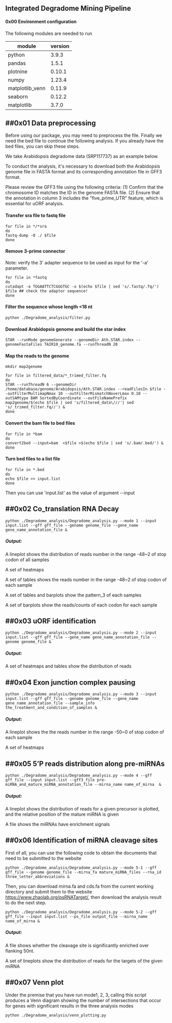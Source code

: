## Integrated Degradome Mining Pipeline

#### 0x00 Environment configuration

####

The following modules are needed to run

| module          | version |
| --------------- | ------- |
| python          | 3.9.3   |
| pandas          | 1.5.1   |
| plotnine        | 0.10.1  |
| numpy           | 1.23.4  |
| matplotlib_venn | 0.11.9  |
| seaborn         | 0.12.2  |
| matplotlib      | 3.7.0   |



## ##0x01 Data preprocessing

Before using our package, you may need to preprocess the file. Finally we need the bed file to continue the following analysis. If you already have the bed files, you can skip these steps.

We take Arabidopsis degradome data (SRP117737) as an example below.

To conduct the analysis, it's necessary to download both the Arabidopsis genome file in FASTA format and its corresponding annotation file in GFF3 format.

Please review the GFF3 file using the following criteria:
(1) Confirm that the chromosome ID matches the ID in the genome FASTA file.
(2) Ensure that the annotation in column 3 includes the "five_prime_UTR" feature, which is essential for uORF analysis.

#### Transfer sra file to fastq file

```
for file in */*sra
do
fastq-dump -O ./ $file 
done
```

#### Remove 3-prime connector
Note: verify the 3' adapter sequence to be used as input for the '-a' parameter.

```
for file in *fastq
do
cutadapt -a TGGAATTCTCGGGTGC -o $(echo $file | sed 's/.fastq/.fq/') $file ## check the adaptor sequence!
done
```

#### Filter the sequence whose length <18 nt

```
python ./Degradome_analysis/filter.py
```

#### Download Arabidopsis genome and build the star index
```
STAR --runMode genomeGenerate --genomeDir Ath.STAR.index --genomeFastaFiles TAIR10_genome.fa --runThreadN 20
```
#### Map the reads to the genome

```
mkdir map2genome

for file in filtered_data/*_trimed_filter.fq
do
STAR --runThreadN 6 --genomeDir /home/database/genome/Arabidopsis/Ath.STAR.index --readFilesIn $file --outFilterMultimapNmax 10 --outFilterMismatchNoverLmax 0.10 --outSAMtype BAM SortedByCoordinate --outFileNamePrefix map2genome/$(echo $file | sed 's/filtered_data\///'| sed 's/_trimed_filter.fq//') &
done
```

#### Convert the bam file to bed files

```
for file in *bam
do
convert2bed --input=bam  <$file >$(echo $file | sed 's/.bam/.bed/') &
done
```

#### Turn bed files to a list file

```
for file in *.bed
do
echo $file >> input.list
done
```

Then you can use 'input.list' as the value of argument --input

## ##0x02 Co_translation RNA Decay

```
python ./Degradome_analysis/Degradome_analysis.py --mode 1 --input input.list --gff gff_file --genome genome_file --gene_name gene_name_annotation_file &
```

##### Output:

A lineplot shows the distribution of reads number in the range -48~2 of stop codon of all samples

A set of heatmaps

A set of tables shows the reads number in the range -48~2 of stop codon of each sample

A set of tables and barplots show the pattern_3 of each samples

A set of barplots show the reads/counts of each codon for each sample

## ##0x03 uORF identification

```
python ./Degradome_analysis/Degradome_analysis.py --mode 2 --input input.list --gff gff_file --gene_name gene_name_annotation_file --genome genome_file &
```

##### Output:

A set of heatmaps and tables show the distribution of reads

## ##0x04 Exon junction complex pausing 

```
python ./Degradome_analysis/Degradome_analysis.py --mode 3 --input input.list --gff gff_file --genome genome_file --gene_name gene_name_annotation_file --sample_info the_treatment_and_condition_of_samples &
```

##### Output:

A lineplot shows the the reads number in the range -50~0 of stop codon of each sample

A set of heatmaps

## ##0x05 5’P reads distribution along pre-miRNAs

```
python ./Degradome_analysis/Degradome_analysis.py --mode 4 --gff gff_file --input input.list --gff3_file pre-miRNA_and_mature_miRNA_annotation_file --mirna_name name_of_mirna  &
```

##### Output:

A lineplot shows the distribution of reads for a given precursor is plotted, and the relative position of the mature miRNA is given

A file shows the miRNAs have enrichment signals

## ##0x06 Identification of miRNA cleavage sites

First of all, you can use the following code to obtain the documents that need to be submitted to the website

```
python ./Degradome_analysis/Degradome_analysis.py --mode 5-1 --gff gff_file --genome genome_file --mirna_fa mature_miRNA_files --rna_id three_letter_abbreviations &
```

Then, you can download mirna.fa and cds.fa from the current working directory and submit them to the website https://www.zhaolab.org/psRNATarget/, then download the analysis result to do the next step.

```
python ./Degradome_analysis/Degradome_analysis.py --mode 5-2 --gff gff_file --input input.list --ps_file output_file --mirna_name name_of_mirna &
```

##### Output:

A file shows whether the cleavage site is significantly enriched over flanking 50nt.

A set of lineplots show the distribution of reads for the targets of the given miRNA

## ##0x07 Venn plot

Under the premise that you have run mode1, 2, 3, calling this script produces a Venn diagram showing the number of intersections that occur for genes with significant results in the three analysis modes

```
python ./Degradome_analysis/venn_plotting.py
```

